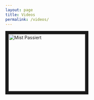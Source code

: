 ```yaml
---
layout: page
title: Videos
permalink: /videos/
---
```


<a href="https://www.youtube.com/watch?v=eLs6BMIvXL0&feature=youtu.be" target="_blank"><img src="![text]({{ site.url }}/assets/MistPassiert.PNG)" 
alt="Mist Passiert" width="240" height="180" border="10" /></a>
